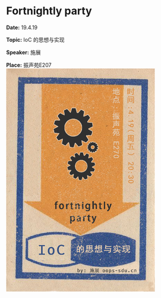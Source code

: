 # Fortnightly party
**Date:** 19.4.19<br> 

**Topic:** IoC 的思想与实现<br>

**Speaker:** 施展<br>

**Place:** 振声苑E207<br>
![海报](/images/2019.4.19.png)

